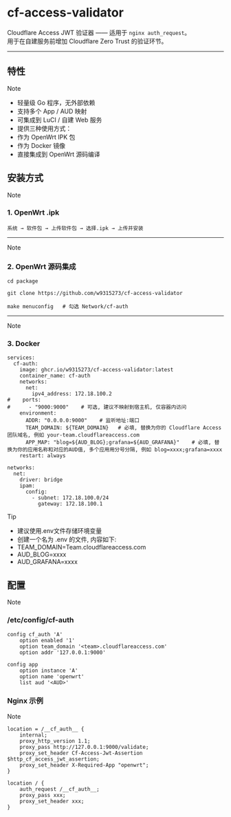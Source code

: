 # cf-access-validator

Cloudflare Access JWT 验证器 —— 适用于 `nginx auth_request`。  
用于在自建服务前增加 Cloudflare Zero Trust 的验证环节。  

---

## 特性
> [!NOTE]
> - 轻量级 Go 程序，无外部依赖  
> - 支持多个 App / AUD 映射  
> - 可集成到 LuCI / 自建 Web 服务  
> - 提供三种使用方式：  
> - 作为 OpenWrt IPK 包  
> - 作为 Docker 镜像  
> - 直接集成到 OpenWrt 源码编译  

## 安装方式
> [!NOTE]
> ### 1. OpenWrt .ipk
> ```
> 系统 → 软件包 → 上传软件包 → 选择.ipk → 上传并安装
> ```

---

> [!NOTE]
> ### 2. OpenWrt 源码集成
> ```
> cd package
> ```
> ```
> git clone https://github.com/w9315273/cf-access-validator
> ```
> ```
> make menuconfig   # 勾选 Network/cf-auth
> ```

---

> [!NOTE]
> ### 3. Docker
> ```
> services:
>   cf-auth:
>     image: ghcr.io/w9315273/cf-access-validator:latest
>     container_name: cf-auth
>     networks:
>       net:
>         ipv4_address: 172.18.100.2
> #    ports:
> #      - "9000:9000"    # 可选, 建议不映射到宿主机, 仅容器内访问
>     environment:
>       ADDR: "0.0.0.0:9000"    # 监听地址:端口
>       TEAM_DOMAIN: ${TEAM_DOMAIN}   # 必填, 替换为你的 Cloudflare Access 团队域名, 例如 your-team.cloudflareaccess.com
>       APP_MAP: "blog=${AUD_BLOG};grafana=${AUD_GRAFANA}"    # 必填, 替换为你的应用名称和对应的AUD值, 多个应用用分号分隔, 例如 blog=xxxx;grafana=xxxx
>     restart: always
> 
> networks:
>   net:
>     driver: bridge
>     ipam:
>       config:
>         - subnet: 172.18.100.0/24
>           gateway: 172.18.100.1

> [!TIP]
> - 建议使用.env文件存储环境变量
> - 创建一个名为 .env 的文件, 内容如下:
> - TEAM_DOMAIN=Team.cloudflareaccess.com
> - AUD_BLOG=xxxx
> - AUD_GRAFANA=xxxx

## 配置
> [!NOTE]
> 
> ### /etc/config/cf-auth
> ```
> config cf_auth 'A'
>     option enabled '1'
>     option team_domain '<team>.cloudflareaccess.com'
>     option addr '127.0.0.1:9000'
> 
> config app
>     option instance 'A'
>     option name 'openwrt'
>     list aud '<AUD>'
> ```

### Nginx 示例
> [!NOTE]
> ```
> location = /__cf_auth__ {
>     internal;
>     proxy_http_version 1.1;
>     proxy_pass http://127.0.0.1:9000/validate;
>     proxy_set_header Cf-Access-Jwt-Assertion $http_cf_access_jwt_assertion;
>     proxy_set_header X-Required-App "openwrt";
> }
> 
> location / {
>     auth_request /__cf_auth__;
>     proxy_pass xxx;
>     proxy_set_header xxx;
> }
> ```

